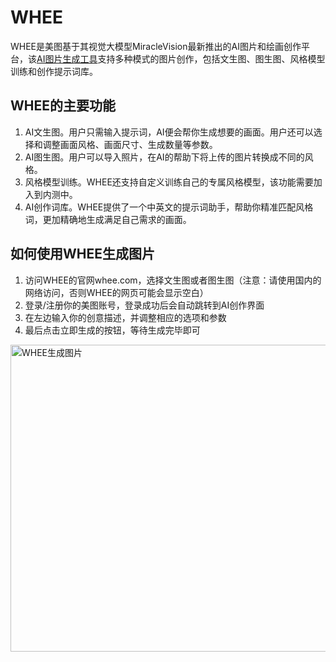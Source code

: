 # WHEE

WHEE是美图基于其视觉大模型MiracleVision最新推出的AI图片和绘画创作平台，该<a href="https://ai-bot.cn/best-ai-image-generators/">AI图片生成工具</a>支持多种模式的图片创作，包括文生图、图生图、风格模型训练和创作提示词库。
<h2>WHEE的主要功能</h2>
<ol>
 	<li>AI文生图。用户只需输入提示词，AI便会帮你生成想要的画面。用户还可以选择和调整画面风格、画面尺寸、生成数量等参数。</li>
 	<li>AI图生图。用户可以导入照片，在AI的帮助下将上传的图片转换成不同的风格。</li>
 	<li>风格模型训练。WHEE还支持自定义训练自己的专属风格模型，该功能需要加入到内测中。</li>
 	<li>AI创作词库。WHEE提供了一个中英文的提示词助手，帮助你精准匹配风格词，更加精确地生成满足自己需求的画面。</li>
</ol>
<h2>如何使用WHEE生成图片</h2>
<ol>
 	<li>访问WHEE的官网whee.com，选择文生图或者图生图（注意：请使用国内的网络访问，否则WHEE的网页可能会显示空白）</li>
 	<li>登录/注册你的美图账号，登录成功后会自动跳转到AI创作界面</li>
 	<li>在左边输入你的创意描述，并调整相应的选项和参数</li>
 	<li>最后点击立即生成的按钮，等待生成完毕即可</li>
</ol>
<a class="js" href="https://ai-bot.cn/wp-content/uploads/2023/06/whee-demo.png" data-fancybox="fancybox" data-caption="WHEE生成图片"><img class="alignnone size-full wp-image-2979 loaded" src="https://ai-bot.cn/wp-content/uploads/2023/06/whee-demo.png" alt="WHEE生成图片" width="800" height="491" data-src="https://ai-bot.cn/wp-content/uploads/2023/06/whee-demo.png" data-was-processed="true" /></a>